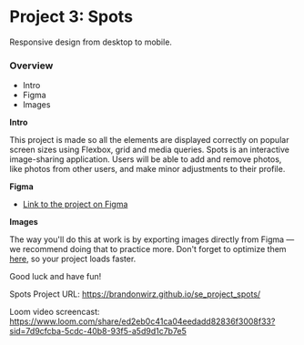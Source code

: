 # Project 3: Spots

Responsive design from desktop to mobile.

### Overview

- Intro
- Figma
- Images

**Intro**

This project is made so all the elements are displayed correctly on popular screen sizes using Flexbox, grid and media queries.
Spots is an interactive image-sharing application. Users will be able to add and remove photos, like photos from other users, and make minor adjustments to their profile.

**Figma**

- [Link to the project on Figma](https://www.figma.com/file/BBNm2bC3lj8QQMHlnqRsga/Sprint-3-Project-%E2%80%94-Spots?type=design&node-id=2%3A60&mode=design&t=afgNFybdorZO6cQo-1)

**Images**

The way you'll do this at work is by exporting images directly from Figma — we recommend doing that to practice more. Don't forget to optimize them [here](https://tinypng.com/), so your project loads faster.

Good luck and have fun!

Spots Project URL:
https://brandonwirz.github.io/se_project_spots/

Loom video screencast:
https://www.loom.com/share/ed2eb0c41ca04eedadd82836f3008f33?sid=7d9cfcba-5cdc-40b8-93f5-a5d9d1c7b7e5
